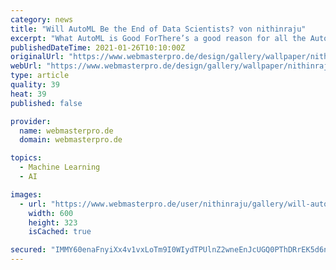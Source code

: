 ```yaml
---
category: news
title: "Will AutoML Be the End of Data Scientists? von nithinraju"
excerpt: "What AutoML is Good ForThere’s a good reason for all the AutoML hype: Automl Tools is a must-have for many organizations.Let’s take the example of Salesforce. They explain that their “customers are looking to predict a host of outcomes — from customer churn,"
publishedDateTime: 2021-01-26T10:10:00Z
originalUrl: "https://www.webmasterpro.de/design/gallery/wallpaper/nithinraju/will-automl-be-the-end-of-data-scientists/"
webUrl: "https://www.webmasterpro.de/design/gallery/wallpaper/nithinraju/will-automl-be-the-end-of-data-scientists/"
type: article
quality: 39
heat: 39
published: false

provider:
  name: webmasterpro.de
  domain: webmasterpro.de

topics:
  - Machine Learning
  - AI

images:
  - url: "https://www.webmasterpro.de/user/nithinraju/gallery/will-automl-be-the-end-of-data-scientists/scale/600x1000/"
    width: 600
    height: 323
    isCached: true

secured: "IMMY60enaFnyiXx4v1vxLoTm9I0WIydTPUlnZ2wneEnJcUGQ0PThDRrEK5d6nG/TSP5Z9/lDad7Ye4UdzNQrhDC2dSfWB8L/fQ+qbgzm43wPgHvZKApVPCOJmlbBy7oDd/spY5c3PO5bkrw4/eB/9HdzlGWUCymmezBkegqOdI5BtNQjbPOWwnz7lNZOhx3SPf0i4UjLK44Vru8aL+Rv+B9B2bbSwvgviA9qFSpez7nJjLS6L1MYxhCeVsqKqCFLztDLadVMJ0u0p2WDS6yDoNHIBe0N39dN73iv1txIQCVQ+AtTrFg3d8xptIi5XXGmg/nSGgCT0x430gWF9UkZQxdjEJuxUmmcDR5cvsFK78o=;Y873LOTxm9yvaT+JbWSvWg=="
---
```


